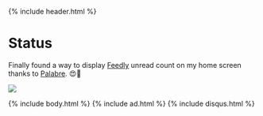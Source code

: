 {% include header.html %}

# Status

Finally found a way to display [Feedly](https://play.google.com/store/apps/details?id=com.devhd.feedly&hl=en) unread count on my home screen thanks to [Palabre](https://play.google.com/store/apps/details?id=com.levelup.palabre&hl=en). 😍🤗

![](https://i.imgur.com/QPybCsg.png)

{% include body.html %}
{% include ad.html %}
{% include disqus.html %}
